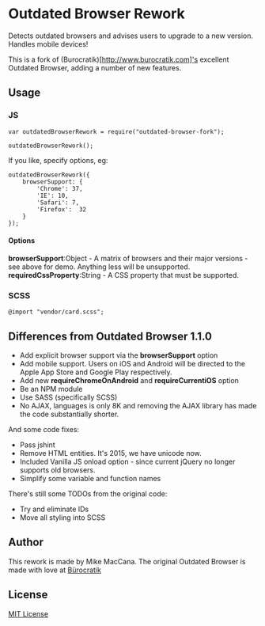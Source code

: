 # Outdated Browser Rework

Detects outdated browsers and advises users to upgrade to a new version. Handles mobile devices!

This is a fork of (Burocratik)[http://www.burocratik.com]'s excellent Outdated Browser, adding a number of new features.

## Usage

### JS

	var outdatedBrowserRework = require("outdated-browser-fork");

	outdatedBrowserRework();

If you like, specify options, eg:

	outdatedBrowserRework({
		browserSupport: {
			'Chrome': 37,
			'IE': 10,
			'Safari': 7,
			'Firefox':	32
		}
	});

#### Options

__browserSupport__:Object - A matrix of browsers and their major versions - see above for demo. Anything less will be unsupported.
__requiredCssProperty__:String - A CSS property that must be supported.

### SCSS

	@import "vendor/card.scss";

## Differences from Outdated Browser 1.1.0

 - Add explicit browser support via the __browserSupport__ option
 - Add mobile support. Users on iOS and Android will be directed to the Apple App Store and Google Play respectively.
 - Add new __requireChromeOnAndroid__ and __requireCurrentiOS__ option
 - Be an NPM module
 - Use SASS (specifically SCSS)
 - No AJAX, languages is only 8K and removing the AJAX library has made the code substantially shorter.

And some code fixes:

 - Pass jshint
 - Remove HTML entities. It's 2015, we have unicode now.
 - Included Vanilla JS onload option - since current jQuery no longer supports old browsers.
 - Simplify some variable and function names

There's still some TODOs from the original code:

 - Try and eliminate IDs
 - Move all styling into SCSS

## Author

This rework is made by Mike MacCana.
The original Outdated Browser is made with love at [Bürocratik](http://burocratik.com)

## License

[MIT License](http://zenorocha.mit-license.org/)
